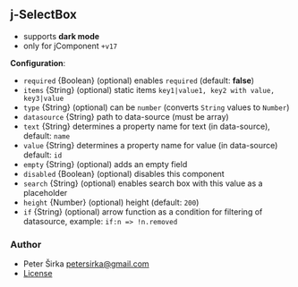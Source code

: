 ## j-SelectBox

- supports __dark mode__
- only for jComponent `+v17`

__Configuration__:

- `required` {Boolean} (optional) enables `required` (default: __false__)
- `items` {String} (optional) static items `key1|value1, key2 with value, key3|value`
- `type` {String} (optional) can be `number` (converts `String` values to `Number`)
- `datasource` {String} path to data-source (must be array)
- `text` {String} determines a property name for text (in data-source), default: `name`
- `value` {String} determines a property name for value (in data-source) default: `id`
- `empty` {String} (optional) adds an empty field
- `disabled` {Boolean} (optional) disables this component
- `search` {String} (optional) enables search box with this value as a placeholder
- `height` {Number} (optional) height (default: `200`)
- `if` {String} (optional) arrow function as a condition for filtering of datasource, example: `if:n => !n.removed`

### Author

- Peter Širka <petersirka@gmail.com>
- [License](https://www.totaljs.com/license/)